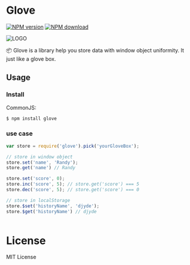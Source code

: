 # Glove

[![NPM version](https://img.shields.io/npm/v/glove.svg?style=flat-square)](https://www.npmjs.com/package/glove)
[![NPM download](https://img.shields.io/npm/dm/glove.svg?style=flat-square)](https://www.npmjs.com/package/glove)

![LOGO](http://ww4.sinaimg.cn/large/62580dd9gw1excdwl15gyj203k03kq2s.jpg)

📦 Glove is a library help you store data with window object uniformity. It just like a glove box.

## Usage

### Install

CommonJS:

```bash
$ npm install glove
```

### use case

```javascript
var store = require('glove').pick('yourGloveBox');

// store in window object
store.set('name', 'Randy');
store.get('name') // Randy

store.set('score', 0);
store.inc('score', 5); // store.get('score') === 5
store.dec('score', 5); // store.get('score') === 0

// store in localStorage
store.$set('historyName', 'djyde');
store.$get('historyName') // djyde



```

# License

MIT License


